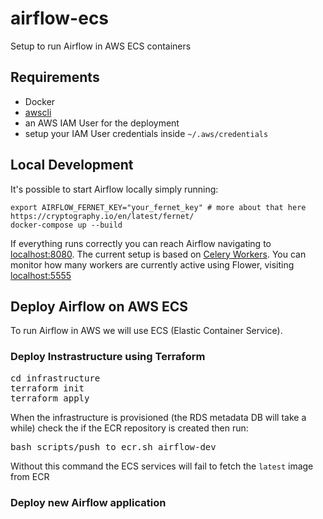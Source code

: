 # airflow-ecs
Setup to run Airflow in AWS ECS containers

## Requirements
* Docker
* [awscli](https://aws.amazon.com/cli/)
* an AWS IAM User for the deployment
* setup your IAM User credentials inside `~/.aws/credentials`


## Local Development
It's possible to start Airflow locally simply running:
```
export AIRFLOW_FERNET_KEY="your_fernet_key" # more about that here https://cryptography.io/en/latest/fernet/
docker-compose up --build
```
If everything runs correctly you can reach Airflow navigating to [localhost:8080](http://localhost:8080).
The current setup is based on [Celery Workers](https://airflow.apache.org/howto/executor/use-celery.html). You can monitor how many workers are currently active using Flower, visiting [localhost:5555](http://localhost:5555)

## Deploy Airflow on AWS ECS
To run Airflow in AWS we will use ECS (Elastic Container Service).

### Deploy Instrastructure using Terraform
<pre>
cd infrastructure
terraform init
terraform apply
</pre>

When the infrastructure is provisioned (the RDS metadata DB will take a while) check the if the ECR repository is created then run:
<pre>
bash scripts/push_to_ecr.sh airflow-dev
</pre>
Without this command the ECS services will fail to fetch the `latest` image from ECR

### Deploy new Airflow application
